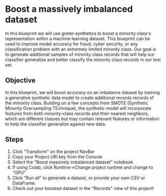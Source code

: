 # Boost a massively imbalanced dataset

In this blueprint we will use gretel-synthetics to boost a minority class's representation within a machine learning dataset. This blueprint can be used to improve model accuracy for fraud, cyber security, or any classification problem with an extremely limited minority class. Our goal is to generate additional samples of minority class records that will help our classifier generalize and better classify the minority class records in our test set.

## Objective
In this blueprint, we will boost accuracy on an imbalance dataset by training a generative synthetic data model to create additional records records of the minority class. Building on a few concepts from SMOTE (Synthetic Minority Oversampling TEchnique), the synthetic model will incorporate features from both minority-class records and their nearest neighbors, which are different classes but may contain relevant features or information to help the classifier generalize against new data.

## Steps
1. Click "Transform" on the project NavBar
2. Copy your Project URI key from the Console
3. Select the "Boost massively imbalanced dataset" notebook
4. If using Colab, click Runtime->Change project runtime and change to "GPU"
5. Click "Run all" to generate a dataset, or provide your own CSV or DataFrame.
6. Check out your boosted dataset in the "Records" view of this project! 

